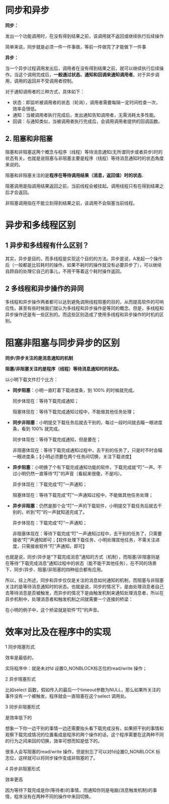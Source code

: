 # 同步和异步

**同步：**

发出一个功能调用时，在没有得到结果之前，该调用就不返回或继续执行后续操作

简单来说，同步就是必须一件一件事做，等前一件做完了才能做下一件事

**异步：**

当一个异步过程调用发出后，调用者在没有得到结果之前，就可以继续执行后续操作。当这个调用完成后，**一般通过状态、通知和回调来通知调用者**。对于异步调用，调用的返回并不受调用者控制。

对于通知调用者的三种方式，具体如下：

+ 状态：即监听被调用者的状态（轮询），调用者需要每隔一定时间检查一次，效率会很低。
+ 通知：当被调用者执行完成后，发出通知告知调用者，无需消耗太多性能。
+ 回调：与通知类似，当被调用者执行完成后，会调用调用者提供的回调函数。

## 2. 阻塞和非阻塞

阻塞和非阻塞这两个概念与程序（线程）等待消息通知(无所谓同步或者异步)时的状态有关。也就是说阻塞与非阻塞主要是程序（线程）等待消息通知时的状态角度来说的。

阻塞和非阻塞关注的是**程序在等待调用结果（消息，返回值）时的状态.**

阻塞调用是指调用结果返回之前，当前线程会被挂起。调用线程只有在得到结果之后才会返回。

非阻塞调用指在不能立刻得到结果之前，该调用不会阻塞当前线程。

# 异步和多线程区别

## 1 异步和多线程有什么区别？

其实，异步是目的，而多线程是实现这个目的的方法。异步是说，A发起一个操作后（一般都是比较耗时的操作，如果不耗时的操作就没有必要异步了），可以继续自顾自的处理它自己的事儿，不用干等着这个耗时操作返回。

## 2  多线程和异步操作的异同

多线程和异步操作两者都可以达到避免调用线程阻塞的目的，从而提高软件的可响应性。甚至有些时候我们就认为多线程和异步操作是等同的概念。但是，多线程和异步操作还是有一些区别的。而这些区别造成了使用多线程和异步操作的时机的区别。

#  阻塞非阻塞与同步异步的区别

**同步/异步关注的是消息通知的机制**

**阻塞/非阻塞关注的是程序（线程）等待消息通知时的状态。**



以小明下载文件打个比方：



+ **同步阻塞**：小明一直盯着下载进度条，到 100% 的时候就完成。

  同步体现在：等待下载完成通知；

  阻塞体现在：等待下载完成通知过程中，不能做其他任务处理；

 

+ **同步非阻塞**：小明提交下载任务后就去干别的，每过一段时间就去瞄一眼进度条，看到 100% 就完成。

  同步体现在：等待下载完成通知，但是要在；

  非阻塞体现在：等待下载完成通知过程中，去干别的任务了，只是时不时会瞄一眼进度条；【小明必须要在两个任务间切换，关注下载进度】

 

+ **异步阻塞**：小明换了个有下载完成通知功能的软件，下载完成就“叮”一声。不过小明仍然一直等待“叮”的声音（看起来很傻，不是吗）。

  异步体现在：下载完成“叮”一声通知；

  阻塞体现在：等待下载完成“叮”一声通知过程中，不能做其他任务处理；

  

+ **异步非阻塞**：仍然是那个会“叮”一声的下载软件，小明提交下载任务后就去干别的，听到“叮”的一声就知道完成了。

  异步体现在：下载完成“叮”一声通知；

  非阻塞体现在：等待下载完成“叮”一声通知过程中，去干别的任务了，只需要接收“叮”声通知即可；【软件处理下载任务，小明处理其他任务，不需关注进度，只需接收软件“叮”声通知，即可】

 

也就是说，同步/异步是“下载完成消息”通知的方式（机制），而阻塞/非阻塞则是在等待“下载完成消息”通知过程中的状态（能不能干其他任务），在不同的场景下，同步/异步、阻塞/非阻塞的四种组合都有应用。

 

所以，综上所述，同步和异步仅仅是关注的消息如何通知的机制，而阻塞与非阻塞关注的是等待消息通知时的状态。也就是说，同步的情况下，是由处理消息者自己去等待消息是否被触发，而异步的情况下是由触发机制来通知处理消息者，所以在异步机制中，处理消息者和触发机制之间就需要一个连接的桥梁：

在小明的例子中，这个桥梁就是软件“叮”的声音。

# 效率对比及在程序中的实现

1 同步阻塞形式

效率是最低的，

实际程序中：就是未对fd 设置O_NONBLOCK标志位的read/write 操作；

 2 异步阻塞形式

比如select 函数，假如传入的最后一个timeout参数为NULL，那么如果所关注的事件没有一个被触发，程序就会一直阻塞在这个select 调用处。

3 同步非阻塞形式

是效率低下的

想象一下你一边干别的事情一边还需要抬头看下载完成没有，如果把干别的事情和观察下载完成情况的位置看成是程序的两个操作的话，这个程序需要在这两种不同的行为之间来回的切换，效率可想而知是低下的。

很多人会写阻塞的read/write 操作，但是别忘了可以对fd设置O_NONBLOCK 标志位，这样就可以将同步操作变成非阻塞的了。

4 异步非阻塞形式

效率更高

因为等待下载完成是你(等待者)的事情，而通知你则是电脑(消息触发机制)的事情，程序没有在两种不同的操作中来回切换。